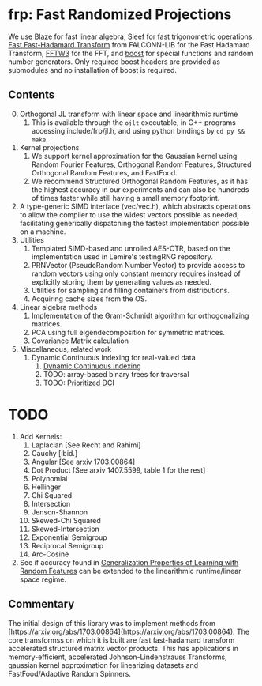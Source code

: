 # frp: Fast Randomized Projections
We use [Blaze](https://bitbucket.org/blaze-lib) for fast linear algebra, [Sleef](https://github.com/shibatch/sleef) for fast trigonometric operations,
[Fast Fast-Hadamard Transform](https://github.com/dnbaker/FFHT) from FALCONN-LIB for the Fast Hadamard Transform, [FFTW3](http://fftw.org/) for the FFT, and [boost](https://github.com/boostorg) for
special functions and random number generators. Only required boost headers are provided as submodules and no installation of boost is required.

## Contents
0. Orthogonal JL transform with linear space and linearithmic runtime
    1. This is available through the `ojlt` executable, in C++ programs accessing include/frp/jl.h, and using python bindings by `cd py && make`.
1. Kernel projections
    1. We support kernel approximation for the Gaussian kernel using Random Fourier Features, Orthogonal Random Features, Structured Orthogonal Random Features, and FastFood.
    2. We recommend Structured Orthogonal Random Features, as it has the highest accuracy in our experiments and can also be hundreds of times faster while still having a small memory footprint.
2. A type-generic SIMD interface (vec/vec.h), which abstracts operations to allow the compiler to use the widest vectors possible as needed, facilitating generically dispatching the fastest implementation possible on a machine.
3. Utilities
    1. Templated SIMD-based and unrolled AES-CTR, based on the implementation used in Lemire's testingRNG repository.
    2. PRNVector (PseudoRandom Number Vector) to provide access to random vectors using only constant memory requires instead of explicitly storing them by generating values as needed.
    3. Utilities for sampling and filling containers from distributions.
    4. Acquiring cache sizes from the OS.
4. Linear algebra methods
    1. Implementation of the Gram-Schmidt algorithm for orthogonalizing matrices.
    2. PCA using full eigendecomposition for symmetric matrices.
    3. Covariance Matrix calculation
5. Miscellaneous, related work
    1. Dynamic Continuous Indexing for real-valued data
        1. [Dynamic Continuous Indexing](https://arxiv.org/abs/1512.00442)
        2. TODO: array-based binary trees for traversal
        3. TODO: [Prioritized DCI](https://arxiv.org/abs/1703.00440)
        

# TODO

1. Add Kernels:
    1. Laplacian [See Recht and Rahimi]
    3. Cauchy [ibid.]
    4. Angular [See arxiv 1703.00864]
    5. Dot Product [See arxiv 1407.5599, table 1 for the rest]
    6. Polynomial
    7. Hellinger
    8. Chi Squared
    9. Intersection
    10. Jenson-Shannon
    11. Skewed-Chi Squared
    12. Skewed-Intersection
    13. Exponential Semigroup
    14. Reciprocal Semigroup
    15. Arc-Cosine
2. See if accuracy found in [Generalization Properties of Learning with Random Features](https://arxiv.org/abs/1602.04474)
   can be extended to the linearithmic runtime/linear space regime.

## Commentary

The initial design of this library was to implement methods from [https://arxiv.org/abs/1703.00864](https://arxiv.org/abs/1703.00864). The core transformss on which it is built are fast fast-hadamard transform accelerated structured matrix vector products. This has applications in memory-efficient, accelerated Johnson-Lindenstrauss Transforms, gaussian kernel approximation for linearizing datasets and FastFood/Adaptive Random Spinners.

